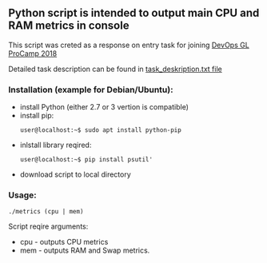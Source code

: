 ## Python script is intended to output main CPU and RAM metrics in console 


This script was creted as a response on entry task for joining [DevOps GL ProCamp 2018](https://www.globallogic.com/ua/news/gl-procamp-devops-kyiv-2018/ "DevOps GL ProCamp 2018")


Detailed task description can be found in [task_deskription.txt file](task_deskription.txt)


### Installation (example for Debian/Ubuntu):

- install Python (either 2.7 or 3 vertion is compatible)
- install pip:
  ```
  user@localhost:~$ sudo apt install python-pip
  ```
- inlstall library reqired:
  ```
  user@localhost:~$ pip install psutil'
  ```
- download script to local directory


### Usage:
```
./metrics (cpu | mem)
```
Script reqire arguments:
* cpu - outputs CPU metrics
* mem - outputs RAM and Swap metrics.
